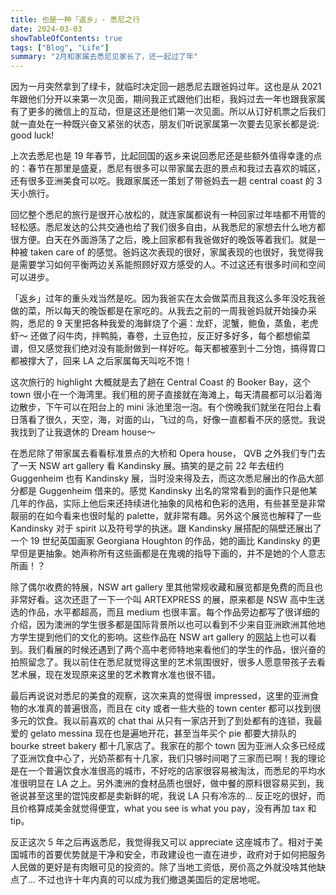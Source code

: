 ```yaml
---
title: 也是一种「返乡」- 悉尼之行
date: 2024-03-03
showTableOfContents: true
tags: ["Blog", "Life"]
summary: "2月和家属去悉尼见家长了，还一起过了年"
--- 
```


因为一月突然拿到了绿卡，就临时决定回一趟悉尼去跟爸妈过年。这也是从 2021 年跟他们分开以来第一次见面，期间我正式跟他们出柜，我妈过去一年也跟我家属有了更多的微信上的互动，但是这还是他们第一次见面。所以从订好机票之后我们就一直处在一种既兴奋又紧张的状态，朋友们听说家属第一次要去见家长都是说: good luck! 

上次去悉尼也是 19 年春节，比起回国的返乡来说回悉尼还是些额外值得幸逢的点的：春节在那里是盛夏，悉尼有很多可以带家属去逛的景点和我过去喜欢的城区，还有很多亚洲美食可以吃。我跟家属还一策划了带爸妈去一趟 central coast 的 3 天小旅行。

回忆整个悉尼的旅行是很开心放松的，就连家属都说有一种回家过年啥都不用管的轻松感。悉尼发达的公共交通也给了我们很多自由，从我悉尼的家想去什么地方都很方便。白天在外面游荡了之后，晚上回家都有我爸做好的晚饭等着我们。就是一种被 taken care of 的感觉。爸妈这次表现的很好，家属表现的也很好，我觉得我是需要学习如何平衡两边关系能照顾好双方感受的人。不过这还有很多时间和空间可以进步。

「返乡」过年的重头戏当然是吃。因为我爸实在太会做菜而且我这么多年没吃我爸做的菜，所以每天的晚饭都是在家吃的。从我去之前的一周我爸妈就开始操办采购，悉尼的 9 天里把各种我爱的海鲜烧了个遍：龙虾，泥蟹，鲍鱼，蒸鱼，老虎虾～ 还做了闷牛肉，拌鸭肫，春卷，土豆色拉，反正好多好多，每个都想偷菜谱，但又感觉我们绝对没有能耐做到一样好吃。每天都被塞到十二分饱，搞得胃口都被撑大了，回来 LA 之后家属每天叫吃不饱！

这次旅行的 highlight 大概就是去了趟在 Central Coast 的 Booker Bay，这个 town 很小在一个海湾里。我们租的房子直接就在海滩上，每天清晨都可以沿着海边散步，下午可以在阳台上的 mini 泳池里泡一泡。有个傍晚我们就坐在阳台上看日落看了很久，天空，海，对面的山，飞过的鸟，好像一直都看不厌的感觉。我说我找到了让我退休的 Dream house～

在悉尼除了带家属去看看标准景点的大桥和 Opera house， QVB 之外我们专门去了一天 NSW art gallery 看 Kandinsky 展。搞笑的是之前 22 年去纽约 Guggenheim 也有 Kandinsky 展，当时没来得及去，而这次悉尼展出的作品大部分都是 Guggenheim 借来的。感觉 Kandinsky 出名的常常看到的画作只是他某几年的作品，实际上他后来还持续进化抽象的风格和色彩的选用，有些甚至是非常靓丽的在如今看来也很时髦的 palette，就非常有趣。另外这个展览也解释了一些 Kandinsky 对于 spirit 以及符号学的执迷。跟 Kandinsky 展搭配的隔壁还展出了一个 19 世纪英国画家 Georgiana Houghton 的作品，她的画比 Kandinsky 的更早但是更抽象。她声称所有这些画都是在鬼魂的指导下画的，并不是她的个人意志所画！？

除了偶尔收费的特展，NSW art gallery 里其他常规收藏和展览都是免费的而且也非常好看。这次还逛了一下一个叫 ARTEXPRESS 的展，原来都是 NSW 高中生送选的作品，水平都超高，而且 medium 也很丰富。每个作品旁边都写了很详细的介绍，因为澳洲的学生很多都是国际背景所以也可以看到不少来自亚洲欧洲其他地方学生提到他们的文化的影响。这些作品在 NSW art gallery 的[网站](https://www.artgallery.nsw.gov.au/art/insideartexpress/?page=1)上也可以看到。我们看展的时候还遇到了两个高中老师特地来看他们的学生的作品，很兴奋的拍照留念了。我以前住在悉尼就觉得这里的艺术氛围很好，很多人愿意带孩子去看艺术展，现在发现原来这里的艺术教育水准也很不错。

最后再说说对悉尼的美食的观察，这次来真的觉得很 impressed，这里的亚洲食物的水准真的普遍很高，而且在 city 或者一些大些的 town center 都可以找到很多元的饮食。我以前喜欢的 chat thai 从只有一家店开到了到处都有的连锁，我最爱的 gelato messina 现在也是遍地开花，甚至当年买个 pie 都要大排队的 bourke street bakery 都十几家店了。我家在的那个 town 因为亚洲人众多已经成了亚洲饮食中心了，光奶茶都有十几家，我们只够时间喝了三家而已啊！我的理论是在一个普遍饮食水准很高的城市，不好吃的店家很容易被淘汰，而悉尼的平均水准很明显在 LA 之上。另外澳洲的食材品质也很好，做中餐的原料很容易买到，我爸说甚至这里的馄饨皮都是卖新鲜的呢，我说 LA 只有冷冻的... 反正吃的很好，而且价格算成美金就觉得便宜，what you see is what you pay，没有再加 tax 和 tip。

反正这次 5 年之后再返悉尼，我觉得我又可以 appreciate 这座城市了。相对于美国城市的首要优势就是干净和安全，市政建设也一直在进步，政府对于如何把服务人民做的更好是有肉眼可见的投资的。除了当地工资低，房价高之外就没啥其他缺点了... 不过也许十年内真的可以成为我们撤退美国后的定居地呢。
